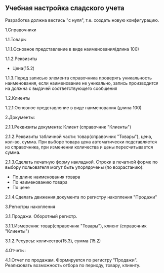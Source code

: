 ## Учебная настройка сладского учета  

Разработка должна вестись "с нуля", т.е. создать новую конфигурацию.

1.Справочники

  1.1.Товары

  1.1.1.Основное представление в виде наименования(длина 100)

  1.1.2.Реквизиты
  - Цена(15.2)

  1.1.3.Перед записью элемента справочника проверять уникальность наименования, если наименование не уникально, запись производится на должна с выдачей соответствующего сообщения

  1.2.Клиенты

  1.2.1.Основное представление в виде наименования (длина 100)

2.Документы:

  2.1.1.Реквизиты документа: Клиент (справочник "Клиенты")

  2.1.2.Реквизиты табличной части: товар(справочник "Товары"), цена, кол-во, сумма. При выборе товара цена автоматически подставляется из справочника, при изменении количества и цены пересчитывается сумма.

  2.1.3.Сделать печатную форму накладной. Строки в печатной форме по выбору польователя могут быть упорядочены (по возрастанию):
  - По длине наименования товара
  - По наименованию товара
  - По цене

  2.1.4.Сделать движения документа по регистру накопления "Продажи"

3.Регистры накопления

  3.1.Продажи. Оборотный регистр.

  3.1.1.Измерения: товар(справочник "Товары"), клиент (справочник "Клиенты")

  3.1.2.Ресурсы: количество(15.3), сумма (15.2)

4.Отчеты:

  4.1.Отчет по продажам. Формируется по регистру "Продажи". Реализовать возможность отбора по периоду, товару, клиенту.
